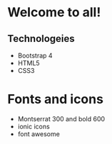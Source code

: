 # Welcome to all!

## Technologeies

- Bootstrap 4
- HTML5
- CSS3

# Fonts and icons

- Montserrat 300 and bold 600
- ionic icons
- font awesome
